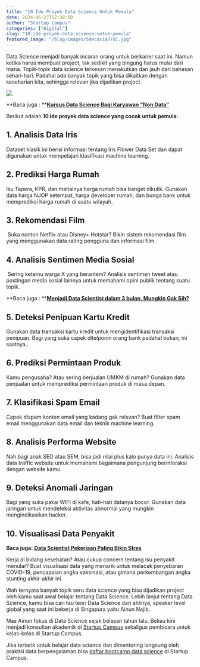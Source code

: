```yaml
---
title: "10 Ide Proyek Data Science Untuk Pemula"
date: 2024-06-27T12:38:50
author: "Startup Campus"
categories: ["Digital"]
slug: "10-ide-proyek-data-science-untuk-pemula"
featured_image: "/blog/images/5decac1a77d1.jpg"
---
```


Data Science menjadi banyak incaran orang untuk berkarier saat ini. Namun ketika harus membuat project, tak sedikit yang bingung harus mulai dari mana. Topik-topik data science terkesan menakutkan dan jauh dari bahasan sehari-hari. Padahal ada banyak topik yang bisa dikaitkan dengan keseharian kita, sehingga relevan jika dijadikan project.

![](https://lh7-us.googleusercontent.com/docsz/AD_4nXeXorF15-e248vcKDob2I3YkXJpo1bAotQkfo_Z-yfRVb2IAzFWinC4atJRvRuCUxMWQDZk_IgT-kiMBGRFDrJCGOl15emEqVSkJL4yTNY7WJd0_H33Yi2xX-yfGvbkt1kIxXzBoWiJQMCUbOhP35rliqOq?key=UWqflFjuqyI6g0p6xEmOrg)

**Baca juga : **[**Kursus Data Science Bagi Karyawan “Non Data”**](https://startupcampus.id/blog/kursus-data-science-bagi-karyawan-non-data/)

Berikut adalah **10 ide proyek data science yang cocok untuk pemula**:

## **1. Analisis Data Iris**

Dataset klasik ini berisi informasi tentang Iris Flower Data Set dan dapat digunakan untuk mempelajari klasifikasi machine learning.

## **2. Prediksi Harga Rumah**

Isu Tapera, KPR, dan mahalnya harga rumah bisa banget dikulik. Gunakan data harga NJOP setempat, harga developer rumah, dan bunga bank untuk memprediksi harga rumah di suatu wilayah.

## **3. Rekomendasi Film**

 Suka nonton Netflix atau Disney+ Hotstar? Bikin sistem rekomendasi film yang menggunakan data rating pengguna dan informasi film.

## **4. Analisis Sentimen Media Sosial**

 Sering ketemu warga X yang berantem? Analisis sentimen tweet atau postingan media sosial lainnya untuk memahami opini publik tentang suatu topik.

**Baca juga : **[**Menjadi Data Scientist dalam 3 bulan, Mungkin Gak Sih?**](https://startupcampus.id/blog/menjadi-data-scientist-hanya-dalam-3-bulan-mungkin-gak-sih/)

## **5. Deteksi Penipuan Kartu Kredit**

Gunakan data transaksi kartu kredit untuk mengidentifikasi transaksi penipuan. Bagi yang suka capek ditelponin orang bank padahal bukan, ini saatnya..

## **6. Prediksi Permintaan Produk**

Kamu pengusaha? Atau sering berjualan UMKM di rumah? Gunakan data penjualan untuk memprediksi permintaan produk di masa depan.

## **7. Klasifikasi Spam Email**

Capek dispam konten email yang kadang gak relevan? Buat filter spam email menggunakan data email dan teknik machine learning.

## **8. Analisis Performa Website**

Nah bagi anak SEO atau SEM, bisa jadi nilai plus kalo punya data ini. Analisis data traffic website untuk memahami bagaimana pengunjung berinteraksi dengan website kamu.

## **9. Deteksi Anomali Jaringan**

Bagi yang suka pakai WIFI di kafe, hati-hati datanya bocor. Gunakan data jaringan untuk mendeteksi aktivitas abnormal yang mungkin mengindikasikan hacker.

## **10. Visualisasi Data Penyakit**

**Baca juga:** [**Data Scientist Pekerjaan Paling Bikin Stres**](https://startupcampus.id/blog/data-scientist-pekerjaan-paling-bikin-stres/)

Kerja di bidang kesehatan? Atau cukup concern tentang isu penyakit menular? Buat visualisasi data yang menarik untuk melacak penyebaran COVID-19, pencapaian angka vaksinasi, atau gimana perkembangan angka stunting akhir-akhir ini.

Wah ternyata banyak topik seru data science yang bisa dijadikan project oleh kamu saat awal belajar tentang Data Science. Lebih lanjut tentang Data Science, kamu bisa cari tau teori Data Science dari ahlinya, speaker level global yang saat ini bekerja di Singapura yaitu Ainun Najib.

Mas Ainun fokus di Data Science sejak belasan tahun lalu. Beliau kini menjadi konsultan akademik di [Startup Campus](https://startupcampus.id/) sekaligus pembicara untuk kelas-kelas di Startup Campus.

Jika tertarik untuk belajar data science dan dimentoring langsung oleh praktisi data berpengalaman bisa [daftar bootcamp data science](https://startupcampus.id/daftar/bootcamp-public) di Startup Campus.
